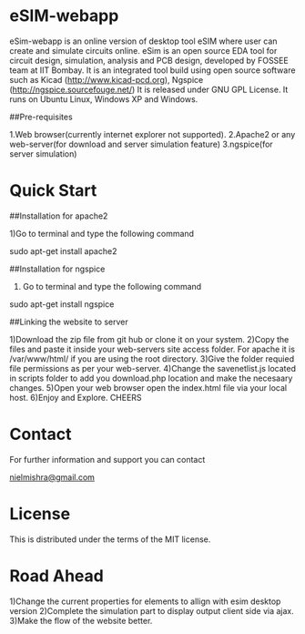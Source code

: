 eSIM-webapp
========

eSim-webapp is an online version of desktop tool eSIM where user can create and simulate circuits online.
eSim is an open source EDA tool for circuit design, simulation, analysis and PCB design, developed by FOSSEE team at IIT Bombay. 
It is an integrated tool build using open source software such as Kicad (http://www.kicad-pcd.org), Ngspice (http://ngspice.sourcefouge.net/) 
It is released under GNU GPL License. It runs on Ubuntu Linux, Windows XP and Windows.

##Pre-requisites

1.Web browser(currently internet explorer not supported).
2.Apache2 or any web-server(for download and server simulation feature)
3.ngspice(for server simulation)


Quick Start
===========

##Installation for apache2

1)Go to terminal and type the following command

sudo apt-get install apache2

##Installation for ngspice

1) Go to terminal and type the following command

sudo apt-get install ngspice


##Linking the website to server

1)Download the zip file from git hub or clone it  on your system.
2)Copy the files and paste it inside your web-servers site access folder. For apache it is /var/www/html/ if you are using the root directory. 
3)Give the folder requied file permissions as per your web-server.
4)Change the savenetlist.js located in scripts folder to add you download.php location and make the necesaary changes.
5)Open your web browser open the index.html file via your local host.
6)Enjoy and Explore. CHEERS

Contact
=======

For further information and support you can contact

nielmishra@gmail.com

License
=======

This is distributed under the terms of the MIT license. 

Road Ahead
==========

1)Change the current properties for elements to allign with esim desktop version
2)Complete the simulation part to display output client side via ajax.
3)Make the flow of the website better.







